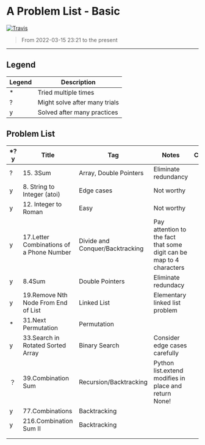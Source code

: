 # A Problem List - Basic

[![Travis](https://img.shields.io/badge/language-C++-green.svg)]()

> From 2022-03-15 23:21 to the present

---

## Legend

| Legend | Description                   |
| ------ | ----------------------------- |
| *      | Tried multiple times          |
| ?      | Might solve after many trials |
| y      | Solved after many practices   |

## Problem List

| *?y | Title                                    | Tag                             | Notes                                                                | Company |
| --- | ---------------------------------------- | ------------------------------- | -------------------------------------------------------------------- | ------- |
| ?   | 15. 3Sum                                 | Array, Double Pointers          | Eliminate redundancy                                                 |         |
| y   | 8. String to Integer (atoi)              | Edge cases                      | Not worthy                                                           |         |
| y   | 12. Integer to Roman                     | Easy                            | Not worthy                                                           |         |
| y   | 17.Letter Combinations of a Phone Number | Divide and Conquer/Backtracking | Pay attention to the fact that some digit can be map to 4 characters |         |
| y   | 8.4Sum                                   | Double Pointers                 | Eliminate redundacy                                                  |         |
| y   | 19.Remove Nth Node From End of List      | Linked List                     | Elementary linked list problem                                       |         |
| *   | 31.Next Permutation                      | Permutation                     |                                                                      |         |
| y   | 33.Search in Rotated Sorted Array        | Binary Search                   | Consider edge cases carefully                                        |         |
| ？  | 39.Combination Sum                       | Recursion/Backtracking          | Python list.extend modifies in place and return None!                |         |
| y   | 77.Combinations                          | Backtracking                    |                                                                      |         |
| y   | 216.Combination Sum II                   | Backtracking                    |                                                                      |         |
|     |                                          |                                 |                                                                      |         |
|     |                                          |                                 |                                                                      |         |

